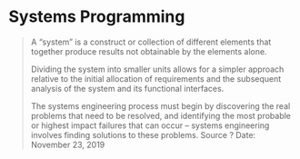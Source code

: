 # Systems Programming

> A “system” is a construct or collection of different elements that together produce results not obtainable by the elements alone.
>
> Dividing the system into smaller units allows for a simpler approach relative to the initial allocation of requirements and the subsequent analysis of the system and its functional interfaces.
>
> The systems engineering process must begin by discovering the real problems that need to be resolved, and identifying the most probable or highest impact failures that can occur – systems engineering involves finding solutions to these problems.
> Source ?
> Date: November 23, 2019
